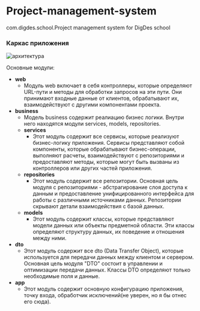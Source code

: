 # Project-management-system 
com.digdes.school.Project management system for DigDes school

### **Каркас приложения**

![архитектура](https://github.com/PowerSV/DD-Project-management-system/assets/70894873/8ff52721-acbe-40f8-93c8-d2cccf3f061f)

Основные модули:
* **web**
  * Модуль web включает в себя контроллеры, которые определяют URL-пути
    и методы для обработки запросов на эти пути. Они принимают входные данные от клиентов, 
    обрабатывают их, взаимодействуют с другими компонентами проекта.
* **business**
  * Модель business содержит реалиацию бизнес логики. Внутри него находятся модули services, models, repositories.
  * **services**
    * Этот модуль содержит все сервисы, которые реализуют бизнес-логику приложения. Сервисы представляют собой компоненты, 
        которые обрабатывают бизнес-операции, выполняют расчеты, взаимодействуют с репозиториями 
        и предоставляют методы, которые могут быть вызваны из контроллеров или других частей приложения. 
  * **repositories**
    * Этот модуль содержит все репозитории. Основная цель модуля с репозиториями - абстрагирование 
        слоя доступа к данным и предоставление унифицированного интерфейса для работы с различными 
        источниками данных. Репозитории скрывают детали взаимодействия с базой данных.
  * **models**
    * Этот модуль содержит классы, которые представляют модели данных или объекты предметной области. 
        Эти классы определяют структуру данных, их поведение и отношения между ними.
* **dto**
  * Этот модуль содержит все dto (Data Transfer Object), которые используется для передачи данных между клиентом и сервером.
    Основная цель модуля "DTO" состоит в управлении и оптимизации передачи данных. Классы DTO определяют только необходимые поля и данные.
* **app**
  * Этот модуль содержит основную конфигурацию приложения, точку входа, обработчик исключений(не уверен, но я бы отнес его сюда). 
